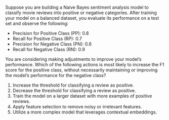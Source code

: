 Suppose you are building a Naive Bayes sentiment analysis model to classify movie reviews into positive or negative categories. After training your model on a balanced dataset, you evaluate its performance on a test set and observe the following:

- Precision for Positive Class (PP): 0.8
- Recall for Positive Class (RP): 0.7
- Precision for Negative Class (PN): 0.6
- Recall for Negative Class (RN): 0.9

You are considering making adjustments to improve your model’s performance. Which of the following actions is most likely to increase the F1 score for the positive class, without necessarily maintaining or improving the model’s performance for the negative class?

1. Increase the threshold for classifying a review as positive.
2. Decrease the threshold for classifying a review as positive.
3. Train the model on a larger dataset with more examples of positive reviews.
4. Apply feature selection to remove noisy or irrelevant features.
5. Utilize a more complex model that leverages contextual embeddings.